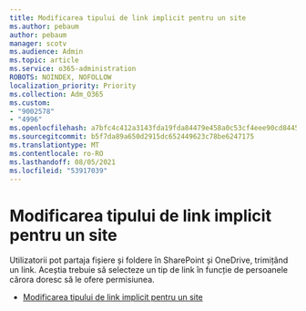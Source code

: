 ```yaml
---
title: Modificarea tipului de link implicit pentru un site
ms.author: pebaum
author: pebaum
manager: scotv
ms.audience: Admin
ms.topic: article
ms.service: o365-administration
ROBOTS: NOINDEX, NOFOLLOW
localization_priority: Priority
ms.collection: Adm_O365
ms.custom:
- "9002578"
- "4996"
ms.openlocfilehash: a7bfc4c412a3143fda19fda84479e458a0c53cf4eee90cd84456e83eed860dd2
ms.sourcegitcommit: b5f7da89a650d2915dc652449623c78be6247175
ms.translationtype: MT
ms.contentlocale: ro-RO
ms.lasthandoff: 08/05/2021
ms.locfileid: "53917039"
---
```

# <a name="change-the-default-link-type-for-a-site"></a>Modificarea tipului de link implicit pentru un site

Utilizatorii pot partaja fișiere și foldere în SharePoint și OneDrive, trimițând un link. Aceștia trebuie să selecteze un tip de link în funcție de persoanele cărora doresc să le ofere permisiunea.

- [Modificarea tipului de link implicit pentru un site](https://docs.microsoft.com/sharepoint/change-default-sharing-link)

